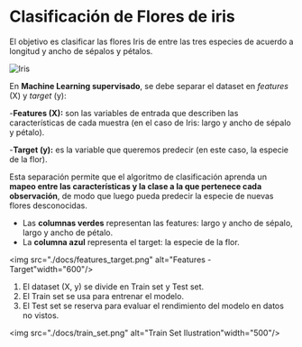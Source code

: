 # **Clasificación de Flores de iris**

El objetivo es clasificar las flores Iris de entre las tres especies de acuerdo a longitud y ancho de sépalos y pétalos.

![Iris](.docs/iris_flower.png)

En **Machine Learning supervisado**, se debe separar el dataset en *features* (X) y *target* (y):

-**Features (X):** son las variables de entrada que describen las características de cada muestra (en el caso de Iris: largo y ancho de sépalo y pétalo).

-**Target (y):** es la variable que queremos predecir (en este caso, la especie de la flor).

Esta separación permite que el algoritmo de clasificación aprenda un **mapeo entre las características y la clase a la que pertenece cada observación**, de modo que luego pueda predecir la especie de nuevas flores desconocidas.

- Las **columnas verdes** representan las features: largo y ancho de sépalo, largo y ancho de pétalo.
- La **columna azul** representa el target: la especie de la flor.

<p align="center">

<img src="./docs/features_target.png" alt="Features - Target"width="600"/>

</p>

1. El dataset (X, y) se divide en Train set y Test set.
2. El Train set se usa para entrenar el modelo.
3. El Test set se reserva para evaluar el rendimiento del modelo en datos no vistos.

<p align="center">

<img src="./docs/train_set.png" alt="Train Set Ilustration"width="500"/>

</p>
